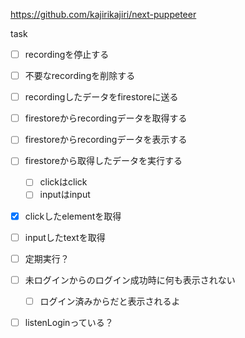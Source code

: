 https://github.com/kajirikajiri/next-puppeteer

task
- [ ] recordingを停止する
- [ ] 不要なrecordingを削除する
- [ ] recordingしたデータをfirestoreに送る
- [ ] firestoreからrecordingデータを取得する
- [ ] firestoreからrecordingデータを表示する
- [ ] firestoreから取得したデータを実行する
	- [ ] clickはclick
	- [ ] inputはinput

- [x] clickしたelementを取得
- [ ] inputしたtextを取得

- [ ] 定期実行？
- [ ] 未ログインからのログイン成功時に何も表示されない
  - [ ] ログイン済みからだと表示されるよ

- [ ] listenLoginっている？